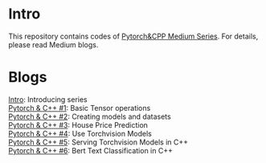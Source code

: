 # Intro 
This repository contains codes of [Pytorch&CPP Medium Series](https://medium.com/@yozkose3/pytorch-c-intro-b50571762162). For details, please read Medium blogs.

# Blogs
[Intro](https://medium.com/mlearning-ai/pytorch-c-intro-b50571762162): Introducing series  
[Pytorch & C++ #1](https://medium.com/mlearning-ai/pytorch-c-1-5c4d0f7f27a4): Basic Tensor operations  
[Pytorch & C++ #2](https://medium.com/mlearning-ai/pytorch-c-2-creating-models-and-datasets-bf8c58ee40b1): Creating models and datasets  
[Pytorch & C++ #3](https://medium.com/mlearning-ai/pytorch-c-3-house-price-prediction-47696ad52e52): House Price Prediction  
[Pytorch & C++ #4](https://medium.com/mlearning-ai/pytorch-c-4-using-torchvision-models-f12bd25f4744): Use Torchvision Models  
[Pytorch & C++ #5](https://medium.com/mlearning-ai/pytorch-c-5-serving-torchvision-models-in-c-a944156bc189): Serving Torchvision Models in C++  
[Pytorch & C++ #6](https://medium.com/mlearning-ai/pytorch-c-6-bert-text-classification-in-c-b5d94350f564): Bert Text Classification in C++
